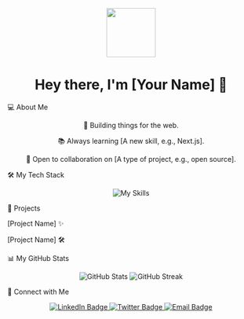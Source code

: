 <div align="center">
<img src="https://media.giphy.com/media/xT3i18iK6vO9Uo2n38/giphy.gif" width="100" />
<h1>Hey there, I'm [Your Name] 👋</h1>
</div>

💻 About Me

<div align="center">
<p>
🚀 Building things for the web.
</p>
<p>
📚 Always learning [A new skill, e.g., Next.js].
</p>
<p>
🤝 Open to collaboration on [A type of project, e.g., open source].
</p>
</div>

🛠️ My Tech Stack

<div align="center">
<img alt="My Skills" src="https://skillicons.dev/icons?i=react,ts,nextjs,nodejs,express,mongodb,graphql,aws,docker,git,figma,vscode,cpp,python,html,css" />
</div>

🔭 Projects

[Project Name] ✨

[Project Name] 🛠️

📊 My GitHub Stats

<div align="center">
<img src="https://github-readme-stats.vercel.app/api?username=YOUR-USERNAME&show_icons=true&theme=buefy" alt="GitHub Stats" />
<img src="https://github-readme-streak-stats.herokuapp.com/?user=YOUR-USERNAME&theme=buefy" alt="GitHub Streak" />
</div>

💬 Connect with Me

<div align="center">
<a href="https://linkedin.com/in/YOUR-LINKEDIN-USERNAME">
<img src="https://img.shields.io/badge/LinkedIn-0A66C2?style=for-the-badge&logo=linkedin&logoColor=white" alt="LinkedIn Badge" />
</a>
<a href="https://twitter.com/YOUR-TWITTER-USERNAME">
<img src="https://img.shields.io/badge/Twitter-1DA1F2?style=for-the-badge&logo=twitter&logoColor=white" alt="Twitter Badge" />
</a>
<a href="mailto:YOUR-EMAIL-ADDRESS">
<img src="https://img.shields.io/badge/Email-D14836?style=for-the-badge&logo=gmail&logoColor=white" alt="Email Badge" />
</a>
</div>

